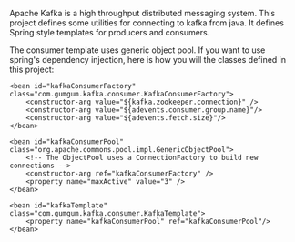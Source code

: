 Apache Kafka is a high throughput distributed messaging system. This project defines some utilities for connecting to kafka from java. It defines Spring style templates for producers and consumers.

The consumer template uses generic object pool. If you want to use spring's dependency injection, here is how you will the classes defined in this project:

    <bean id="kafkaConsumerFactory" class="com.gumgum.kafka.consumer.KafkaConsumerFactory">
        <constructor-arg value="${kafka.zookeeper.connection}" />
        <constructor-arg value="${adevents.consumer.group.name}"/>
        <constructor-arg value="${adevents.fetch.size}"/>
    </bean>

    <bean id="kafkaConsumerPool" class="org.apache.commons.pool.impl.GenericObjectPool">
        <!-- The ObjectPool uses a ConnectionFactory to build new connections -->
        <constructor-arg ref="kafkaConsumerFactory" />
        <property name="maxActive" value="3" />
    </bean>

    <bean id="kafkaTemplate" class="com.gumgum.kafka.consumer.KafkaTemplate">
        <property name="kafkaConsumerPool" ref="kafkaConsumerPool"/>
    </bean>


